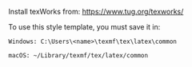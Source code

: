 
Install texWorks from: https://www.tug.org/texworks/

To use this style template, you must save it in:

	Windows: C:\Users\<name>\texmf\tex\latex\common
	
	macOS: ~/Library/texmf/tex/latex/common

